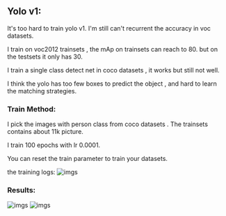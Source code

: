## Yolo v1: 
It's too hard to train yolo v1. I'm still can't recurrent the accuracy in voc datasets. 

I train on voc2012 trainsets , the mAp on trainsets can reach to 80. but on the testsets it only has 30. 

I train a single class detect net in coco datasets , it works but still not well. 

I think the yolo has too few boxes to predict the object , and hard to learn the matching strategies.

### Train Method:
I pick the images with person class from coco datasets . The trainsets contains about 11k picture.

I train 100 epochs with lr 0.0001.

You can reset the train parameter to train your datasets.

the training logs:
![imgs](https://raw.githubusercontent.com/Tshzzz/pytorch_yolov1/master/imgs/train_log.png)


### Results:
![imgs](https://github.com/Tshzzz/pytorch_yolov1/raw/master/imgs/000000001591.jpg)
![imgs](https://github.com/Tshzzz/pytorch_yolov1/raw/master/imgs/000000000692.jpg)
